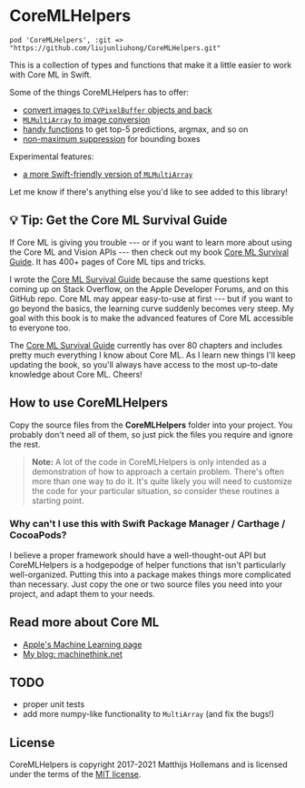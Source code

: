 # CoreMLHelpers

```
pod 'CoreMLHelpers', :git => "https://github.com/liujunliuhong/CoreMLHelpers.git"
```

This is a collection of types and functions that make it a little easier to work with Core ML in Swift.

Some of the things CoreMLHelpers has to offer:

- [convert images to `CVPixelBuffer` objects and back](Docs/CVPixelBuffer.markdown)
- [`MLMultiArray` to image conversion](Docs/MultiArray2Image.markdown)
- [handy functions](Docs/HandyFunctions.markdown) to get top-5 predictions, argmax, and so on
- [non-maximum suppression](Docs/NMS.markdown) for bounding boxes

Experimental features:

- [a more Swift-friendly version of `MLMultiArray`](Docs/SwiftyMultiArray.markdown)

Let me know if there's anything else you'd like to see added to this library!

## :bulb: Tip: Get the Core ML Survival Guide

If Core ML is giving you trouble --- or if you want to learn more about using the Core ML and Vision APIs --- then check out my book [Core ML Survival Guide](https://leanpub.com/coreml-survival-guide). It has 400+ pages of Core ML tips and tricks.

I wrote the [Core ML Survival Guide](https://leanpub.com/coreml-survival-guide) because the same questions kept coming up on Stack Overflow, on the Apple Developer Forums, and on this GitHub repo. Core ML may appear easy-to-use at first --- but if you want to go beyond the basics, the learning curve suddenly becomes very steep. My goal with this book is to make the advanced features of Core ML accessible to everyone too.

The [Core ML Survival Guide](https://leanpub.com/coreml-survival-guide) currently has over 80 chapters and includes pretty much everything I know about Core ML. As I learn new things I'll keep updating the book, so you'll always have access to the most up-to-date knowledge about Core ML. Cheers!

## How to use CoreMLHelpers

Copy the source files from the **CoreMLHelpers** folder into your project. You probably don't need all of them, so just pick the files you require and ignore the rest.

> **Note:** A lot of the code in CoreMLHelpers is only intended as a demonstration of how to approach a certain problem. There's often more than one way to do it. It's quite likely you will need to customize the code for your particular situation, so consider these routines a starting point.

### Why can't I use this with Swift Package Manager / Carthage / CocoaPods?

I believe a proper framework should have a well-thought-out API but CoreMLHelpers is a hodgepodge of helper functions that isn't particularly well-organized. Putting this into a package makes things more complicated than necessary. Just copy the one or two source files you need into your project, and adapt them to your needs.

## Read more about Core ML

- [Apple's Machine Learning page](https://developer.apple.com/machine-learning/)
- [My blog: machinethink.net](https://machinethink.net/blog)

## TODO

- proper unit tests
- add more numpy-like functionality to `MultiArray` (and fix the bugs!)

## License

CoreMLHelpers is copyright 2017-2021 Matthijs Hollemans and is licensed under the terms of the [MIT license](LICENSE.txt).

